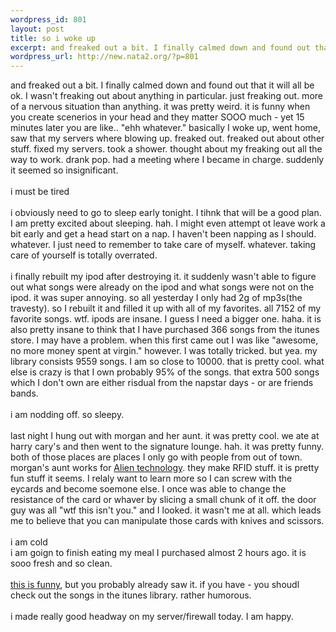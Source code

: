 ```yaml
--- 
wordpress_id: 801
layout: post
title: so i woke up
excerpt: and freaked out a bit. I finally calmed down and found out that it will all be ok. I wasn't freaking out about anything in particular. just freaking out. more of a nervous situation than anything. it was pretty weird. it is funny when you create scenerios in your head and they matter SOOO much - yet 15 minutes later you are like.. "ehh whatever." basically I woke up, went home, saw that my serve...
wordpress_url: http://new.nata2.org/?p=801
---
```

and freaked out a bit. I finally calmed down and found out that it will all be ok. I wasn't freaking out about anything in particular. just freaking out. more of a nervous situation than anything. it was pretty weird. it is funny when you create scenerios in your head and they matter SOOO much - yet 15 minutes later you are like.. "ehh whatever." basically I woke up, went home, saw that my servers where blowing up. freaked out. freaked out about other stuff. fixed my servers. took a shower. thought about my freaking out all the way to work. drank pop. had a meeting where I became in charge. suddenly it seemed so insignificant.<br/><br/>i must be tired<br/><br/>i obviously need to go to sleep early tonight. I tihnk that will be a good plan.  I am pretty excited about sleeping. hah. I might even attempt ot leave work a bit early and get a head start on a nap. I haven't been napping as I should. whatever. I just need to remember to take care of myself. whatever. taking care of yourself is totally overrated.<br/><br/>i finally rebuilt my ipod after destroying it. it suddenly wasn't able to figure out what songs were already on the ipod and what songs were not on the ipod. it was super annoying. so all yesterday I only had 2g of mp3s(the travesty). so I rebuilt it and filled it up with all of my favorites. all 7152 of my favorite songs. wtf. ipods are insane. I guess I need a bigger one. haha. it is also pretty insane to think that I have purchased 366 songs from the itunes store. I may have a problem. when this first came out I was like "awesome, no more money spent at virgin." however. I was totally tricked. but yea. my library consists 9559 songs. I am so close to 10000. that is pretty cool. what else is crazy is that I own probably 95% of the songs. that extra 500 songs which I don't own are either risdual from the napstar days - or are friends bands.<br/><br/>i am nodding off. so sleepy. <br/><br/>last night I hung out with morgan and her aunt. it was pretty cool. we ate at harry cary's and then went to the signature lounge. hah. it was pretty funny. both of those places are places I only go with people from out of town. morgan's aunt works for <a href="http://www.alientechnology.com/">Alien technology</a>. they make RFID stuff. it is pretty fun stuff it seems. I relaly want to learn more so I can screw with the eycards and become soemone else. I once was able to change the resistance of the card or whaver by slicing a small chunk of it off. the door  guy was all "wtf this isn't you." and I looked. it wasn't me at all. which leads me to believe that you can manipulate those cards with knives and scissors. <br/><br/>i am cold<br/>i am goign to finish eating my meal I purchased almost 2 hours ago. it is sooo fresh and so clean. <br/><br/><a href="http://www.williamhung.net">this is funny</a>, but you probably already saw it. if you have - you shoudl check out the songs in the itunes library. rather humorous.<br/><br/>i made really good headway on my server/firewall today. I am happy. 
